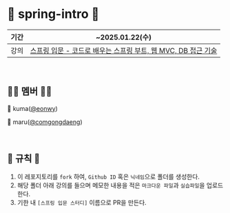 # 🍃 spring-intro 🍃

|기간|~2025.01.22(수)|
|--|--|
|강의|[스프링 입문 - 코드로 배우는 스프링 부트, 웹 MVC, DB 접근 기술](https://www.inflearn.com/course/%EC%8A%A4%ED%94%84%EB%A7%81-%EC%9E%85%EB%AC%B8-%EC%8A%A4%ED%94%84%EB%A7%81%EB%B6%80%ED%8A%B8/dashboard)|

<br>

## 👩‍💻 멤버 👩‍💻
🐻 kuma([@eonwy](https://github.com/eonwy))

🐶 maru([@comgongdaeng](https://github.com/comgongdaeng))


<br>


## 📝 규칙 📝
1. 이 레포지토리를 `fork` 하여, `Github ID` 혹은 `닉네임`으로 폴더를 생성한다.
2. 해당 폴더 아래 강의를 들으며 메모한 내용을 적은 `마크다운 파일`과 `실습파일`을 업로드한다.
3. 기한 내 `[스프링 입문 스터디]` 이름으로 PR을 만든다.
